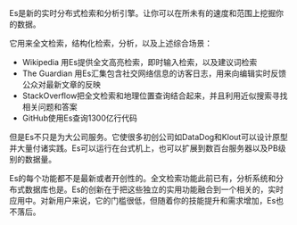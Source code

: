 Es是新的实时分布式检索和分析引擎。让你可以在所未有的速度和范围上挖掘你的数据。

它用来全文检索，结构化检索，分析，以及上述综合场景：
* Wikipedia 用Es提供全文高亮检索，即时输入检索，以及建议词检索
* The Guardian 用Es汇集包含社交网络信息的访客日志，用来向编辑实时反馈公众对最新文章的反映
* StackOverflow把全文检索和地理位置查询结合起来，并且利用近似搜索寻找相关问题和答案
* GitHub使用Es查询1300亿行代码

但是Es不只是为大公司服务。它使很多初创公司如DataDog和Klout可以设计原型并大量付诸实践。Es可以运行在台式机上，也可以扩展到数百台服务器以及PB级别的数据量。

Es的每个功能都不是最新或者开创性的。全文检索功能此前已有，分析系统和分布式数据库也是。Es的创新在于把这些独立的实用功能融合到一个相关的，实时应用中。对新用户来说，它的门槛很低，但随着你的技能提升和需求增加，Es也不落后。

